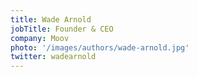```yaml
---
title: Wade Arnold
jobTitle: Founder & CEO
company: Moov
photo: '/images/authors/wade-arnold.jpg'
twitter: wadearnold
---
```

